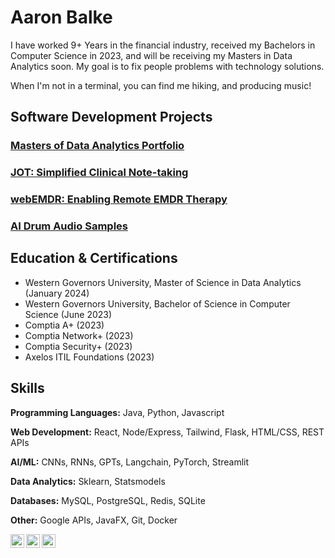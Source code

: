 # Aaron Balke

I have worked 9+ Years in the financial industry, received my Bachelors in Computer Science in 2023, and will be receiving my Masters in Data Analytics soon. 
My goal is to fix people problems with technology solutions.

When I'm not in a terminal, you can find me hiking, and producing music!

## Software Development Projects

### [Masters of Data Analytics Portfolio](https://github.com/aabalke33/msda-portfolio)
### [JOT: Simplified Clinical Note-taking](https://github.com/aabalke33/jotapp-demo)
### [webEMDR: Enabling Remote EMDR Therapy](https://github.com/aabalke33/webEMDR)
### [AI Drum Audio Samples](https://github.com/aabalke33/drum-audio-classifier)

## Education & Certifications</h2>

- Western Governors University, Master of Science in Data Analytics (January 2024)
- Western Governors University, Bachelor of Science in Computer Science (June 2023)
- Comptia A+ (2023)
- Comptia Network+ (2023)
- Comptia Security+ (2023)
- Axelos ITIL Foundations (2023)

## Skills

**Programming Languages:** Java, Python, Javascript

**Web Development:** React, Node/Express, Tailwind, Flask, HTML/CSS, REST APIs

**AI/ML:** CNNs, RNNs, GPTs, Langchain, PyTorch, Streamlit

**Data Analytics:** Sklearn, Statsmodels

**Databases:** MySQL, PostgreSQL, Redis, SQLite

**Other:** Google APIs, JavaFX, Git, Docker

[<img align="left" alt="AaronBalke | LinkedIn" width="22px" src="https://cdn.jsdelivr.net/npm/simple-icons@v3/icons/gmail.svg" />][email]
[<img align="left" alt="AaronBalke | YouTube" width="22px" src="https://cdn.jsdelivr.net/npm/simple-icons@v3/icons/youtube.svg" />][youtube]
[<img align="left" alt="AaronBalke | LinkedIn" width="22px" src="https://cdn.jsdelivr.net/npm/simple-icons@v3/icons/linkedin.svg" />][linkedin]

[email]: mailto:aabalke33@gmail.com
[youtube]: https://www.youtube.com/@h3music
[linkedin]: https://linkedin.com/in/aaronbalke
